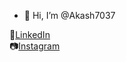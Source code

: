 - 👋 Hi, I’m @Akash7037


🔗[LinkedIn](https://www.linkedin.com/in/akash-re-b96b7b332?trk=feed-detail_main-feed-card_feed-actor-name)  
📷[Instagram](https://www.instagram.com/creators_akash_arun/#)

